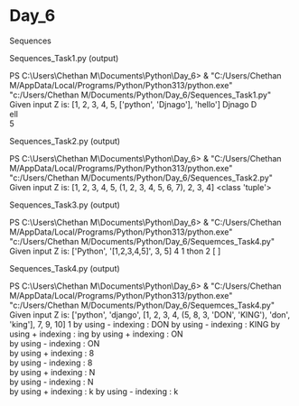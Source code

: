 # Day_6
Sequences

Sequences_Task1.py (output)

PS C:\Users\Chethan M\Documents\Python\Day_6> & "C:/Users/Chethan M/AppData/Local/Programs/Python/Python313/python.exe" "c:/Users/Chethan M/Documents/Python/Day_6/Sequences_Task1.py"
Given input Z is: [1, 2, 3, 4, 5, ['python', 'Djnago'], 'hello']
Djnago
D     
ell   
5   

Sequences_Task2.py (output)

PS C:\Users\Chethan M\Documents\Python\Day_6> & "C:/Users/Chethan M/AppData/Local/Programs/Python/Python313/python.exe" "c:/Users/Chethan M/Documents/Python/Day_6/Sequences_Task2.py"
Given input Z is: [1, 2, 3, 4, 5, (1, 2, 3, 4, 5, 6, 7), 2, 3, 4]
<class 'tuple'>

Sequences_Task3.py (output)

PS C:\Users\Chethan M\Documents\Python\Day_6> & "C:/Users/Chethan M/AppData/Local/Programs/Python/Python313/python.exe" "c:/Users/Chethan M/Documents/Python/Day_6/Sequemces_Task4.py"
Given input Z is: ['Python', '[1,2,3,4,5]', 3, 5]
4
1
thon
2
[
]

Sequences_Task4.py (output)

PS C:\Users\Chethan M\Documents\Python\Day_6> & "C:/Users/Chethan M/AppData/Local/Programs/Python/Python313/python.exe" "c:/Users/Chethan M/Documents/Python/Day_6/Sequemces_Task4.py"
Given input Z is: ['python', 'django', [1, 2, 3, 4, (5, 8, 3, 'DON', 'KING'), 'don', 'king'], 7, 9, 10]
1
by using - indexing : DON 
by using - indexing : KING
by using + indexing : ing 
by using + indexing : ON  
by using - indexing : ON  
by using + indexing : 8   
by using - indexing : 8   
by using + indexing : N   
by using - indexing : N   
by using + indexing : k
by using - indexing : k
